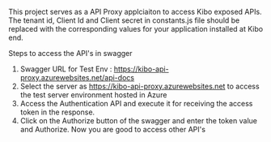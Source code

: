 This project serves as a API Proxy applciaiton to access Kibo exposed APIs.<br>
The tenant id, Client Id and Client secret in constants.js file should be replaced with the corresponding values for your application installed at Kibo end.

Steps to access the API's in swagger
1. Swagger URL for Test Env : https://kibo-api-proxy.azurewebsites.net/api-docs
2. Select the server as https://kibo-api-proxy.azurewebsites.net to access the test server environment hosted in Azure
3. Access the Authentication API and execute it for receiving the access token in the response.
4. Click on the Authorize button of the swagger and enter the token value and Authorize. Now you are good to access other API's
